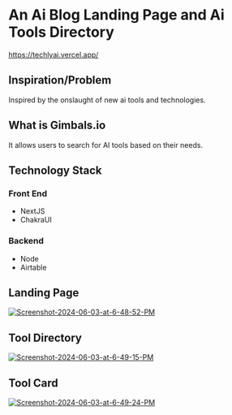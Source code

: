 # An Ai Blog Landing Page and Ai Tools Directory
https://techlyai.vercel.app/

## Inspiration/Problem
Inspired by the onslaught of new ai tools and technologies. 

## What is Gimbals.io 
It allows users to search for AI tools based on their needs. 

## Technology Stack

### Front End
- NextJS
- ChakraUI

### Backend
- Node
- Airtable


## Landing Page
<a href="https://ibb.co/PCFC06X"><img src="https://i.ibb.co/7yjyL1M/Screenshot-2024-06-03-at-6-48-52-PM.png" alt="Screenshot-2024-06-03-at-6-48-52-PM" border="0"></a>

## Tool Directory 
<a href="https://ibb.co/WDNQX7z"><img src="https://i.ibb.co/LQDMyBg/Screenshot-2024-06-03-at-6-49-15-PM.png" alt="Screenshot-2024-06-03-at-6-49-15-PM" border="0"></a>

## Tool Card
<a href="https://ibb.co/G353cNy"><img src="https://i.ibb.co/JFsF5gV/Screenshot-2024-06-03-at-6-49-24-PM.png" alt="Screenshot-2024-06-03-at-6-49-24-PM" border="0"></a>
